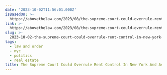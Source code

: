 ```yaml
---
date: '2023-10-02T11:56:01.000Z'
isBasedOn: >-
  https://abovethelaw.com/2023/08/the-supreme-court-could-overrule-rent-control-in-new-york-and-across-the-nation/
link: >-
  https://abovethelaw.com/2023/08/the-supreme-court-could-overrule-rent-control-in-new-york-and-across-the-nation/
slug: >-
  2023-10-02-the-supreme-court-could-overrule-rent-control-in-new-york-and-across-the-na
tags:
  - law and order
  - nyc
  - politics
  - real estate
title: The Supreme Court Could Overrule Rent Control In New York And Across The Na
---
```


